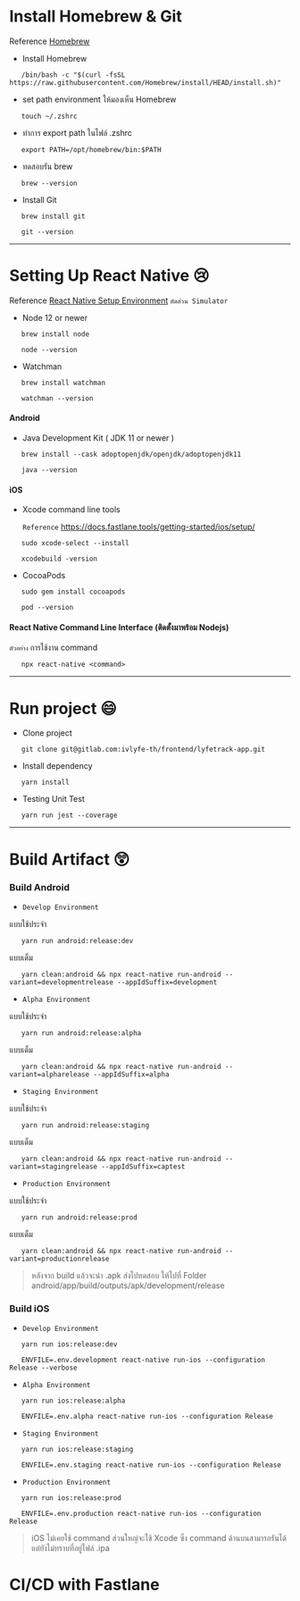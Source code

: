 # Install Homebrew & Git
Reference [Homebrew](https://medium.com/mycostech/%E0%B8%A1%E0%B8%B2%E0%B8%95%E0%B8%B4%E0%B8%94%E0%B8%95%E0%B8%B1%E0%B9%89%E0%B8%87-homebrew-%E0%B8%9A%E0%B8%99-macbook-m1-%E0%B8%AA%E0%B8%B3%E0%B8%AB%E0%B8%A3%E0%B8%B1%E0%B8%9A%E0%B8%8A%E0%B8%B2%E0%B8%A7-dev-%E0%B8%81%E0%B8%B1%E0%B8%99-%E0%B8%89%E0%B8%9A%E0%B8%B1%E0%B8%9A%E0%B8%A1%E0%B8%B7%E0%B8%AD%E0%B9%83%E0%B8%AB%E0%B8%A1%E0%B9%88-%E0%B9%80%E0%B8%9E%E0%B8%B4%E0%B9%88%E0%B8%A1%E0%B8%95%E0%B8%B4%E0%B8%94%E0%B8%95%E0%B8%B1%E0%B9%89%E0%B8%87-node-js-%E0%B8%94%E0%B9%89%E0%B8%B2%E0%B8%99%E0%B8%97%E0%B9%89%E0%B8%B2%E0%B8%A2-d33a7444eb53)


* Install Homebrew
```
   /bin/bash -c "$(curl -fsSL https://raw.githubusercontent.com/Homebrew/install/HEAD/install.sh)"
```

* set path environment ให้มองเห็น Homebrew
```
   touch ~/.zshrc
```

* ทำการ export path ในไฟล์ .zshrc
```
   export PATH=/opt/homebrew/bin:$PATH
```

* ทดสอบรัน brew
```
   brew --version
```

* Install Git 
```
   brew install git
```
```
   git --version
```
---

# Setting Up React Native 😢
Reference [React Native Setup Environment](https://reactnative.dev/docs/environment-setup)
`ตัดส่วน Simulator`

* Node 12 or newer
```
   brew install node
```
```
   node --version
```

* Watchman
```
   brew install watchman
```
```
   watchman --version
```

#### Android

* Java Development Kit ( JDK 11 or newer )
```
   brew install --cask adoptopenjdk/openjdk/adoptopenjdk11
```
```
   java --version
```

#### iOS

* Xcode command line tools

  `Reference`  https://docs.fastlane.tools/getting-started/ios/setup/
```
   sudo xcode-select --install
```
```
   xcodebuild -version
```

* CocoaPods
```
   sudo gem install cocoapods
```
```
   pod --version
```

#### React Native Command Line Interface (ติดตั้งมาพร้อม Nodejs)
   
`ตัวอย่าง` การใช้งาน command
```
   npx react-native <command>
```

---

# Run project 😄
* Clone project
```
   git clone git@gitlab.com:ivlyfe-th/frontend/lyfetrack-app.git
```

* Install dependency
```
   yarn install
```

* Testing Unit Test
```
   yarn run jest --coverage
```
---

# Build Artifact 😲
### Build Android

* `Develop Environment`

แบบใช้ประจำ
```
   yarn run android:release:dev
```
แบบเต็ม
```
   yarn clean:android && npx react-native run-android --variant=developmentrelease --appIdSuffix=development
```

* `Alpha Environment`

แบบใช้ประจำ
```
   yarn run android:release:alpha
```
แบบเต็ม
```
   yarn clean:android && npx react-native run-android --variant=alpharelease --appIdSuffix=alpha
```
* `Staging Environment`

แบบใช้ประจำ
```
   yarn run android:release:staging
```
แบบเต็ม
```
   yarn clean:android && npx react-native run-android --variant=stagingrelease --appIdSuffix=captest
```
* `Production Environment`

แบบใช้ประจำ 
```
   yarn run android:release:prod
```
แบบเต็ม
```
   yarn clean:android && npx react-native run-android --variant=productionrelease
```

> หลังจาก build แล้วจะนำ .apk ส่งไปทดสอบ ให้ไปที่ Folder android/app/build/outputs/apk/development/release
### Build iOS

* `Develop Environment`


```
   yarn run ios:release:dev
```
```
   ENVFILE=.env.development react-native run-ios --configuration Release --verbose
```

* `Alpha Environment`

```
   yarn run ios:release:alpha
```
```
   ENVFILE=.env.alpha react-native run-ios --configuration Release
```
* `Staging Environment`

```
   yarn run ios:release:staging
```
```
   ENVFILE=.env.staging react-native run-ios --configuration Release
```
* `Production Environment`

```
   yarn run ios:release:prod
```
```
   ENVFILE=.env.production react-native run-ios --configuration Release
```

> iOS ไม่เคยใช้ command ส่วนใหญ่จะใช้ Xcode ซึ่ง command ด้านบนสามารถรันได้ แต่ยังไม่ทราบที่อยู่ไฟล์ .ipa

# CI/CD with Fastlane
